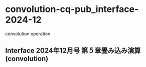 # convolution-cq-pub_interface-2024-12
convolution operation

## Interface 2024年12月号 第５章畳み込み演算 (convolution)
